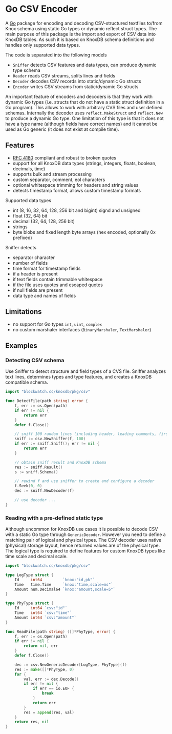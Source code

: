 # Go CSV Encoder

A [Go](http://golang.org/) package for encoding and decoding CSV-structured textfiles to/from Knox schema using static Go types or dynamic reflect struct types. The main purpose of this package is the import and export of CSV data into KnoxDB tables. As such it is based on KnoxDB schema definitions and handles only supported data types.

The code is separated into the following models
- `Sniffer` detects CSV features and data types, can produce dynamic type schema
- `Reader` reads CSV streams, splits lines and fields
- `Decoder` decodes CSV records into static/dynamic Go structs
- `Encoder` writes CSV streams from static/dynamic Go structs

An important feature of encoders and decoders is that they work with dynamic Go types (i.e. structs that do not have a static struct definition in a Go program). This allows to work with arbitrary CVS files and user defined schemas. Internally the decoder uses `reflect.MakeStruct` and `reflect.New` to produce a dynamic Go type. One limitation of this type is that it does not have a type name (although fields have correct names) and it cannot be used as Go generic (it does not exist at compile time).

## Features

- [RFC 4180](https://tools.ietf.org/rfc/rfc4180.txt) compliant and robust to broken quotes
- support for all KnoxDB data types (strings, integers, floats, boolean, decimals, time)
- supports bulk and stream processing
- custom separator, comment, eol characters
- optional whitespace trimming for headers and string values
- detects timestamp format, allows custom timestamp formats

Supported data types
- int (8, 16, 32, 64, 128, 256 bit and bigint) signd and unsigned
- float (32, 64) bit
- decimal (32, 64, 128, 256 bit)
- strings
- byte blobs and fixed length byte arrays (hex encoded, optionally 0x prefixed)

Sniffer detects
- separator character
- number of fields
- time format for timestamp fields
- if a header is present
- if text fields contain trimmable whitespace
- if the file uses quotes and escaped quotes
- if null fields are present
- data type and names of fields


## Limitations

- no support for Go types `int`, `uint`, `complex`
- no custom marshaler interfaces (`BinaryMarshaler`, `TextMarshaler`)

## Examples

### Detecting CSV schema

Use Sniffer to detect structure and field types of a CVS file. Sniffer analyzes text lines, determines types and type features, and creates a KnoxDB compatible schema.

```go
import "blockwatch.cc/knoxdb/pkg/csv"

func DetectFile(path string) error {
	f, err := os.Open(path)
	if err != nil {
		return err
	}
	defer f.Close()

	// sniff 100 random lines (including header, leading comments, first line)
	sniff := csv.NewSniffer(f, 100)
	if err := sniff.Sniff(); err != nil {
		return err
	}

	// obtain sniff result and KnoxDB schema
	res := sniff.Result()
	s := sniff.Schema()

	// rewind f and use sniffer to create and configure a decoder
	f.Seek(0, 0)
	dec := sniff.NewDecoder(f)

	// use decoder ...
}

```

### Reading with a pre-defined static type

Although uncommon for KnoxDB use cases it is possible to decode CSV with a static Go type through `GenericDecoder`. However you need to define a matching pair of logical and physical types. The CSV decoder uses native (physical) storage layout, hence returned values are of the physical type. The logical type is required to define features for custom KnoxDB types like time scale and decimal scale.

```go
import "blockwatch.cc/knoxdb/pkg/csv"

type LogType struct {
	Id     int64         `knox:"id,pk"`
	Time   time.Time     `knox:"time,scale=ms"`
	Amount num.Decimal64 `knox:"amount,scale=5"`
}

type PhyType struct {
	Id     int64 `csv:"id"`
	Time   int64 `csv:"time"`
	Amount int64 `csv:"amount"`
}

func ReadFile(path string) ([]*PhyType, error) {
	f, err := os.Open(path)
	if err != nil {
		return nil, err
	}
	defer f.Close()

    dec := csv.NewGenericDecoder[LogType, PhyType](f)
	res := make([]*PhyType, 0)
	for {
		val, err := dec.Decode()
		if err != nil {
			if err == io.EOF {
				break
			}
			return err
		}
		res = append(res, val)
	}
	return res, nil
}
```

